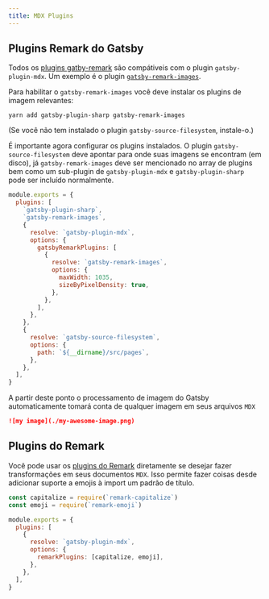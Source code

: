 ```yaml
---
title: MDX Plugins
---
```



## Plugins Remark do Gatsby
Todos os [plugins gatby-remark](/packages/gatsby-remark-images/?=gatsby-remark) 
são compátiveis com o plugin `gatsby-plugin-mdx`. Um exemplo é o plugin 
[`gatsby-remark-images`](https://next.gatsbyjs.org/packages/gatsby-remark-images/?=gatsby-remark).

Para habilitar o `gatsby-remark-images` você deve instalar os plugins de imagem relevantes:
```shell
yarn add gatsby-plugin-sharp gatsby-remark-images
```
(Se você não tem instalado o plugin `gatsby-source-filesystem`, instale-o.)


É importante agora configurar os plugins instalados. O plugin `gatsby-source-filesystem` deve apontar para onde suas imagens se encontram (em disco), já `gatsby-remark-images` deve ser mencionado no array de plugins  bem como um sub-plugin de `gatsby-plugin-mdx`  e `gatsby-plugin-sharp` pode ser incluído normalmente.


```javascript:title=gatsby-config.js
module.exports = {
  plugins: [
    `gatsby-plugin-sharp`,
    `gatsby-remark-images`,
    {
      resolve: `gatsby-plugin-mdx`,
      options: {
        gatsbyRemarkPlugins: [
          {
            resolve: `gatsby-remark-images`,
            options: {
              maxWidth: 1035,
              sizeByPixelDensity: true,
            },
          },
        ],
      },
    },
    {
      resolve: `gatsby-source-filesystem`,
      options: {
        path: `${__dirname}/src/pages`,
      },
    },
  ],
}
```
A partir deste ponto o processamento de imagem do Gatsby automaticamente tomará conta de qualquer imagem em seus arquivos `MDX`

```markdown
![my image](./my-awesome-image.png)
```

## Plugins do Remark

Você pode usar os [plugins do Remark](https://github.com/remarkjs/remark/blob/master/doc/plugins.md) diretamente se desejar fazer transformações em seus documentos `MDX`. Isso permite fazer coisas desde adicionar suporte a emojis à import um padrão de título.

```javascript:title=gatsby-config.js
const capitalize = require(`remark-capitalize`)
const emoji = require(`remark-emoji`)

module.exports = {
  plugins: [
    {
      resolve: `gatsby-plugin-mdx`,
      options: {
        remarkPlugins: [capitalize, emoji],
      },
    },
  ],
}
```
